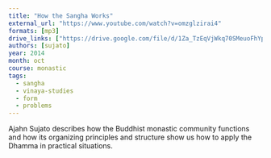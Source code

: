 ```yaml
---
title: "How the Sangha Works"
external_url: "https://www.youtube.com/watch?v=omzglzirai4"
formats: [mp3]
drive_links: ["https://drive.google.com/file/d/1Za_TzEqVjWkq70SMeuoFhYpuhmouFu9M/view?usp=drivesdk"]
authors: [sujato]
year: 2014
month: oct
course: monastic
tags:
  - sangha
  - vinaya-studies
  - form
  - problems
---
```


Ajahn Sujato describes how the Buddhist monastic community functions and how its organizing principles and structure show us how to apply the Dhamma in practical situations.
